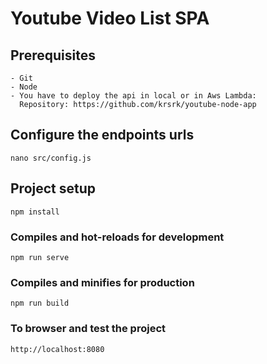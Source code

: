 # Youtube Video List SPA

## Prerequisites
```
- Git
- Node 
- You have to deploy the api in local or in Aws Lambda: 
  Repository: https://github.com/krsrk/youtube-node-app
```

## Configure the endpoints urls
```
nano src/config.js
```

## Project setup
```
npm install
```

### Compiles and hot-reloads for development
```
npm run serve
```

### Compiles and minifies for production
```
npm run build
```
### To browser and test the project
```
http://localhost:8080
```
